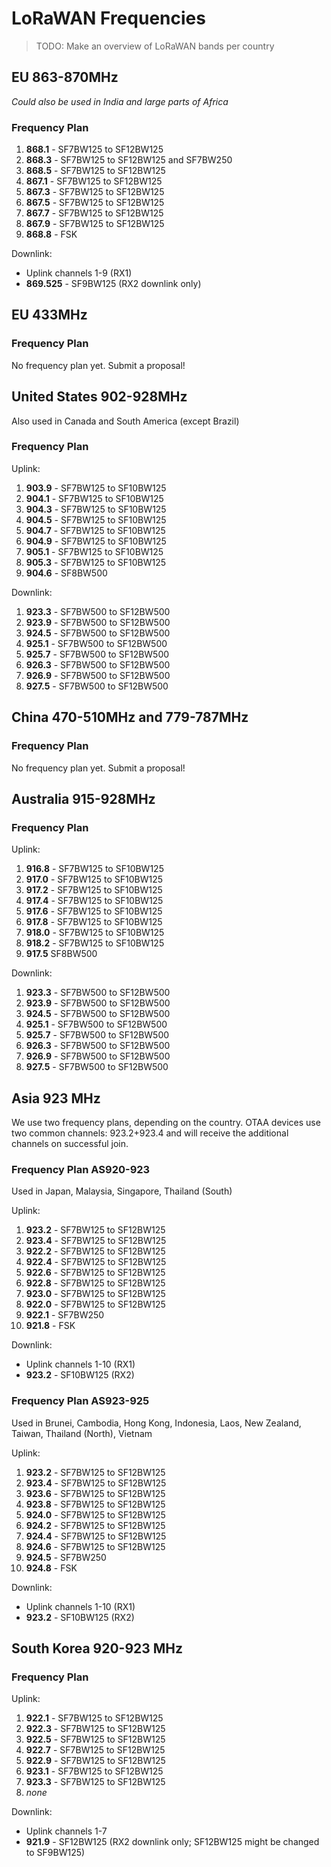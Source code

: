 # LoRaWAN Frequencies

> TODO: Make an overview of LoRaWAN bands per country

## EU 863-870MHz

_Could also be used in India and large parts of Africa_

### Frequency Plan

1. **868.1** - SF7BW125 to SF12BW125
2. **868.3** - SF7BW125 to SF12BW125 and SF7BW250
3. **868.5** - SF7BW125 to SF12BW125
4. **867.1** - SF7BW125 to SF12BW125
5. **867.3** - SF7BW125 to SF12BW125
6. **867.5** - SF7BW125 to SF12BW125
7. **867.7** - SF7BW125 to SF12BW125
8. **867.9** - SF7BW125 to SF12BW125
9. **868.8** - FSK

Downlink:

- Uplink channels 1-9 (RX1)
- **869.525** - SF9BW125 (RX2 downlink only)

## EU 433MHz

### Frequency Plan

No frequency plan yet. Submit a proposal!

## United States 902-928MHz

Also used in Canada and South America (except Brazil)

### Frequency Plan

Uplink:

1. **903.9** - SF7BW125 to SF10BW125
2. **904.1** - SF7BW125 to SF10BW125
3. **904.3** - SF7BW125 to SF10BW125
4. **904.5** - SF7BW125 to SF10BW125
5. **904.7** - SF7BW125 to SF10BW125
6. **904.9** - SF7BW125 to SF10BW125
7. **905.1** - SF7BW125 to SF10BW125
8. **905.3** - SF7BW125 to SF10BW125
9. **904.6** - SF8BW500

Downlink:

1. **923.3** - SF7BW500 to SF12BW500
2. **923.9** - SF7BW500 to SF12BW500
3. **924.5** - SF7BW500 to SF12BW500
4. **925.1** - SF7BW500 to SF12BW500
5. **925.7** - SF7BW500 to SF12BW500
6. **926.3** - SF7BW500 to SF12BW500
7. **926.9** - SF7BW500 to SF12BW500
8. **927.5** - SF7BW500 to SF12BW500

## China 470-510MHz and 779-787MHz

### Frequency Plan

No frequency plan yet. Submit a proposal!

## Australia 915-928MHz

### Frequency Plan

Uplink:

1. **916.8** - SF7BW125 to SF10BW125
2. **917.0** - SF7BW125 to SF10BW125
3. **917.2** - SF7BW125 to SF10BW125
4. **917.4** - SF7BW125 to SF10BW125
5. **917.6** - SF7BW125 to SF10BW125
6. **917.8** - SF7BW125 to SF10BW125
7. **918.0** - SF7BW125 to SF10BW125
8. **918.2** - SF7BW125 to SF10BW125
9. **917.5** SF8BW500

Downlink:

1. **923.3** - SF7BW500 to SF12BW500
2. **923.9** - SF7BW500 to SF12BW500
3. **924.5** - SF7BW500 to SF12BW500
4. **925.1** - SF7BW500 to SF12BW500
5. **925.7** - SF7BW500 to SF12BW500
6. **926.3** - SF7BW500 to SF12BW500
7. **926.9** - SF7BW500 to SF12BW500
8. **927.5** - SF7BW500 to SF12BW500

## Asia 923 MHz

We use two frequency plans, depending on the country. OTAA devices use two common channels: 923.2+923.4 and will receive the additional channels on successful join.

### Frequency Plan AS920-923

Used in Japan, Malaysia, Singapore, Thailand (South)

Uplink:

1. **923.2** - SF7BW125 to SF12BW125
2. **923.4** - SF7BW125 to SF12BW125
3. **922.2** - SF7BW125 to SF12BW125
4. **922.4** - SF7BW125 to SF12BW125
5. **922.6** - SF7BW125 to SF12BW125
6. **922.8** - SF7BW125 to SF12BW125
7. **923.0** - SF7BW125 to SF12BW125
8. **922.0** - SF7BW125 to SF12BW125
9. **922.1** - SF7BW250
10. **921.8** - FSK

Downlink:

- Uplink channels 1-10 (RX1)
- **923.2** - SF10BW125 (RX2)

### Frequency Plan AS923-925

Used in Brunei, Cambodia, Hong Kong, Indonesia, Laos, New Zealand, Taiwan, Thailand (North), Vietnam

Uplink:

1. **923.2** - SF7BW125 to SF12BW125
2. **923.4** - SF7BW125 to SF12BW125
3. **923.6** - SF7BW125 to SF12BW125
4. **923.8** - SF7BW125 to SF12BW125
5. **924.0** - SF7BW125 to SF12BW125
6. **924.2** - SF7BW125 to SF12BW125
7. **924.4** - SF7BW125 to SF12BW125
8. **924.6** - SF7BW125 to SF12BW125
9. **924.5** - SF7BW250
10. **924.8** - FSK

Downlink:

- Uplink channels 1-10 (RX1)
- **923.2** - SF10BW125 (RX2)

## South Korea 920-923 MHz

### Frequency Plan

Uplink:

1. **922.1** - SF7BW125 to SF12BW125
2. **922.3** - SF7BW125 to SF12BW125
3. **922.5** - SF7BW125 to SF12BW125
4. **922.7** - SF7BW125 to SF12BW125
5. **922.9** - SF7BW125 to SF12BW125
6. **923.1** - SF7BW125 to SF12BW125
7. **923.3** - SF7BW125 to SF12BW125
8. _none_

Downlink:

- Uplink channels 1-7
- **921.9** - SF12BW125 (RX2 downlink only; SF12BW125 might be changed to SF9BW125)